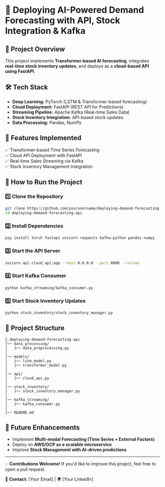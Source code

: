 # 🚀 Deploying AI-Powered Demand Forecasting with API, Stock Integration & Kafka

## 📌 Project Overview
This project implements **Transformer-based AI forecasting**, integrates **real-time stock inventory updates**, and deploys as a **cloud-based API using FastAPI**.

## 🛠️ Tech Stack
- **Deep Learning:** PyTorch (LSTM & Transformer-based forecasting)
- **Cloud Deployment:** FastAPI (REST API for Predictions)
- **Streaming Pipeline:** Apache Kafka (Real-time Sales Data)
- **Stock Inventory Integration:** API-based stock updates
- **Data Processing:** Pandas, NumPy

## 📌 Features Implemented
✅ Transformer-based Time Series Forecasting  
✅ Cloud API Deployment with FastAPI  
✅ Real-time Sales Streaming via Kafka  
✅ Stock Inventory Management Integration  

## 🚀 How to Run the Project
### 1️⃣ Clone the Repository
```sh
git clone https://github.com/yourusername/deploying-demand-forecasting-api.git
cd deploying-demand-forecasting-api
```
### 2️⃣ Install Dependencies
```sh
pip install torch fastapi uvicorn requests kafka-python pandas numpy
```
### 3️⃣ Start the API Server
```sh
uvicorn api.cloud_api:app --host 0.0.0.0 --port 8000 --reload
```
### 4️⃣ Start Kafka Consumer
```sh
python kafka_streaming/kafka_consumer.py
```
### 5️⃣ Start Stock Inventory Updates
```sh
python stock_inventory/stock_inventory_manager.py
```

## 📂 Project Structure
```
📁 deploying-demand-forecasting-api
│── data_processing/         
│   ├── data_preprocessing.py  
│
│── models/                  
│   ├── lstm_model.py        
│   ├── transformer_model.py 
│
│── api/                    
│   ├── cloud_api.py         
│
│── stock_inventory/         
│   ├── stock_inventory_manager.py 
│
│── kafka_streaming/         
│   ├── kafka_consumer.py     
│
│── README.md                
```

## 🎯 Future Enhancements
- Implement **Multi-modal Forecasting (Time Series + External Factors)**  
- Deploy on **AWS/GCP as a scalable microservice**  
- Improve **Stock Management with AI-driven predictions**  

---

💡 **Contributions Welcome!** If you'd like to improve this project, feel free to open a pull request.

📩 **Contact:** [Your Email] | 🌍 [Your LinkedIn]
